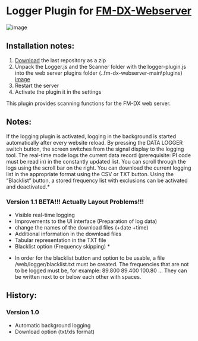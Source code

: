 # Logger Plugin for [FM-DX-Webserver](https://github.com/NoobishSVK/fm-dx-webserver)

![image](https://github.com/Highpoint2000/webserver-logger/assets/168109804/3b083f78-9f0a-4733-8d70-f7dd1056188b)

## Installation notes:

1. [Download](https://github.com/Highpoint2000/webserver-logger/releases) the last repository as a zip
2. Unpack the Logger.js and the Scanner folder with the logger-plugin.js into the web server plugins folder (..fm-dx-webserver-main\plugins) [image](https://github.com/Highpoint2000/webserver-logger/assets/168109804/98b38e5d-e58c-4192-b69c-739b608cf118)
4. Restart the server
5. Activate the plugin it in the settings

This plugin provides scanning functions for the FM-DX web server.

## Notes: 

If the logging plugin is activated, logging in the background is started automatically after every website reload. By pressing the DATA LOGGER switch button, the screen switches from the signal display to the logging tool. The real-time mode logs the current data record (prerequisite: PI code must be read in) in the constantly updated list. You can scroll through the logs using the scroll bar on the right. You can download the current logging list in the appropriate format using the CSV or TXT button. Using the “Blacklist” button, a stored frequency list with exclusions can be activated and deactivated.*

### Version 1.1 BETA!!! Actually Layout Problems!!!

- Visible real-time logging
- Improvements to the UI interface (Preparation of log data)
- change the names of the download files (+date +time)
- Additional information in the download files
- Tabular representation in the TXT file
- Blacklist option (Frequency skipping) *

* In order for the blacklist button and option to be usable, a file /web/logger/blacklist.txt must be created. The frequencies that are not to be logged must be, for example: 89.800 89.400 100.80 ... They can be written next to or below each other with spaces.

## History: 

### Version 1.0
- Automatic background logging 
- Download option (txt/xls format)
